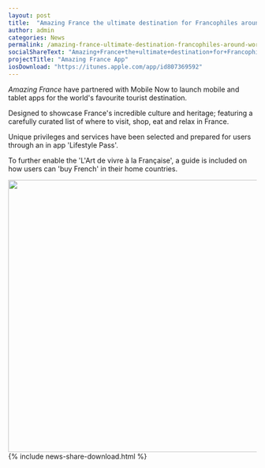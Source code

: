```yaml
---
layout: post
title:  "Amazing France the ultimate destination for Francophiles around the world"
author: admin
categories: News
permalink: /amazing-france-ultimate-destination-francophiles-around-world/
socialShareText: "Amazing+France+the+ultimate+destination+for+Francophiles+around+the+world"
projectTitle: "Amazing France App"
iosDownload: "https://itunes.apple.com/app/id807369592"
---
```

_Amazing France_ have partnered with Mobile Now to launch mobile and tablet apps for the world's favourite tourist destination.

Designed to showcase France's incredible culture and heritage; featuring a carefully curated list of where to visit, shop, eat and relax in France.

Unique privileges and services have been selected and prepared for users through an in app 'Lifestyle Pass'.

To further enable the 'L'Art de vivre à la Française', a guide is included on how users can 'buy French' in their home countries.

<img alt="" src="{{ site.prepend_assetsurl }}2014/05/thumbnail.png" width="684" height="552">
<!--more-->
{% include news-share-download.html %}
